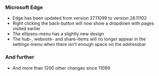 ### Microsoft Edge
- Edge has been updated from version 27.11099 to version 28.11102
- Right clicking the back-button will now show a dropdown with pages visited earlier
- The ellipses-menu has a slightly new design
- The hub-, webnote- and share-items will no longer appear in the settings-menu when there isn't enough space on the addressbar

### And further
- And more than 1200 other changes since 11099